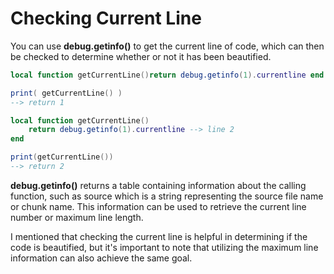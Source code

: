 # Checking Current Line

You can use **debug.getinfo()** to get the current line of code, which can then be checked to determine whether or not it has been beautified.

```lua
local function getCurrentLine()return debug.getinfo(1).currentline end --> line 1

print( getCurrentLine() )
--> return 1
```

```lua
local function getCurrentLine()
    return debug.getinfo(1).currentline --> line 2
end

print(getCurrentLine())
--> return 2
```

**debug.getinfo()** returns a table containing information about the calling function, such as source which is a string representing the source file name or chunk name.
This information can be used to retrieve the current line number or maximum line length.

I mentioned that checking the current line is helpful in determining if the code is beautified, but it's important to note that utilizing the maximum line information can also achieve the same goal.